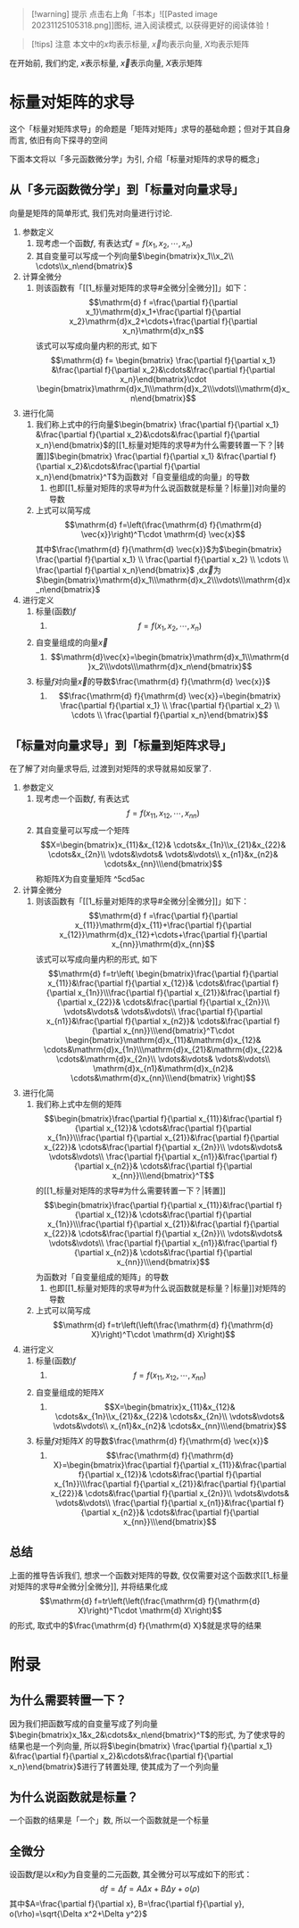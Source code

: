 
>[!warning] 提示
>点击右上角「书本」![[Pasted image 20231125105318.png]]图标, 进入阅读模式, 以获得更好的阅读体验！

>[!tips] 注意
>本文中的$x$均表示标量, $\vec{x}$均表示向量, $X$均表示矩阵

在开始前, 我们约定, $x$表示标量, $\vec{x}$表示向量, $X$表示矩阵

# 标量对矩阵的求导

这个「标量对矩阵求导」的命题是「矩阵对矩阵」求导的基础命题；但对于其自身而言, 依旧有向下探寻的空间

下面本文将以「多元函数微分学」为引, 介绍「标量对矩阵的求导的概念」


## 从「多元函数微分学」到「标量对向量求导」

向量是矩阵的简单形式, 我们先对向量进行讨论.

1. 参数定义
	1. 现考虑一个函数$f$, 有表达式$f=f(x_1,x_2,\cdots, x_n)$
	2. 其自变量可以写成一个列向量$\begin{bmatrix}x_1\\x_2\\ \cdots\\x_n\end{bmatrix}$
2. 计算全微分
	1. 则该函数有「[[1_标量对矩阵的求导#全微分|全微分]]」如下： $$\mathrm{d} f =\frac{\partial f}{\partial x_1}\mathrm{d}x_1+\frac{\partial f}{\partial x_2}\mathrm{d}x_2+\cdots+\frac{\partial f}{\partial x_n}\mathrm{d}x_n$$该式可以写成向量内积的形式, 如下$$\mathrm{d} f= \begin{bmatrix}   \frac{\partial f}{\partial x_1} &\frac{\partial f}{\partial x_2}&\cdots&\frac{\partial f}{\partial x_n}\end{bmatrix}\cdot \begin{bmatrix}\mathrm{d}x_1\\\mathrm{d}x_2\\\vdots\\\mathrm{d}x_n\end{bmatrix}$$
3. 进行化简
	1. 我们称上式中的行向量$\begin{bmatrix}   \frac{\partial f}{\partial x_1} &\frac{\partial f}{\partial x_2}&\cdots&\frac{\partial f}{\partial x_n}\end{bmatrix}$的[[1_标量对矩阵的求导#为什么需要转置一下？|转置]]$\begin{bmatrix}   \frac{\partial f}{\partial x_1} &\frac{\partial f}{\partial x_2}&\cdots&\frac{\partial f}{\partial x_n}\end{bmatrix}^T$为函数对「自变量组成的向量」的导数
		1. 也即[[1_标量对矩阵的求导#为什么说函数就是标量？|标量]]对向量的导数
	2. 上式可以简写成$$\mathrm{d} f=\left(\frac{\mathrm{d} f}{\mathrm{d} \vec{x}}\right)^T\cdot \mathrm{d} \vec{x}$$其中$\frac{\mathrm{d} f}{\mathrm{d} \vec{x}}$为$\begin{bmatrix}   \frac{\partial f}{\partial x_1} \\ \frac{\partial f}{\partial x_2} \\ \cdots \\ \frac{\partial f}{\partial x_n}\end{bmatrix}$ ,$\mathrm{d}\vec{x}$为$\begin{bmatrix}\mathrm{d}x_1\\\mathrm{d}x_2\\\vdots\\\mathrm{d}x_n\end{bmatrix}$ 
4. 进行定义
	1. 标量(函数)$f$
		1. $$f=f(x_1,x_2,\cdots, x_n)$$
	2. 自变量组成的向量$\vec{x}$
		1. $$\mathrm{d}\vec{x}=\begin{bmatrix}\mathrm{d}x_1\\\mathrm{d}x_2\\\vdots\\\mathrm{d}x_n\end{bmatrix}$$
	3. 标量$f$对向量$\vec{x}$的导数$\frac{\mathrm{d} f}{\mathrm{d} \vec{x}}$
		1. $$\frac{\mathrm{d} f}{\mathrm{d} \vec{x}}=\begin{bmatrix}   \frac{\partial f}{\partial x_1} \\ \frac{\partial f}{\partial x_2} \\ \cdots \\ \frac{\partial f}{\partial x_n}\end{bmatrix}$$


## 「标量对向量求导」到「标量到矩阵求导」

在了解了对向量求导后, 过渡到对矩阵的求导就易如反掌了.

1. 参数定义
	1. 现考虑一个函数$f$, 有表达式$$f=f(x_{11},x_{12},\cdots, x_{nn})$$
	2. 其自变量可以写成一个矩阵$$X=\begin{bmatrix}x_{11}&x_{12}& \cdots&x_{1n}\\x_{21}&x_{22}& \cdots&x_{2n}\\ \vdots&\vdots& \vdots&\vdots\\ x_{n1}&x_{n2}& \cdots&x_{nn}\\\end{bmatrix}$$称矩阵$X$为自变量矩阵 ^5cd5ac
2. 计算全微分
	1. 则该函数有「[[1_标量对矩阵的求导#全微分|全微分]]」如下： $$\mathrm{d} f =\frac{\partial f}{\partial x_{11}}\mathrm{d}x_{11}+\frac{\partial f}{\partial x_{12}}\mathrm{d}x_{12}+\cdots+\frac{\partial f}{\partial x_{nn}}\mathrm{d}x_{nn}$$该式可以写成向量内积的形式, 如下$$\mathrm{d} f=tr\left( \begin{bmatrix}\frac{\partial f}{\partial x_{11}}&\frac{\partial f}{\partial x_{12}}& \cdots&\frac{\partial f}{\partial x_{1n}}\\\frac{\partial f}{\partial x_{21}}&\frac{\partial f}{\partial x_{22}}& \cdots&\frac{\partial f}{\partial x_{2n}}\\ \vdots&\vdots& \vdots&\vdots\\ \frac{\partial f}{\partial x_{n1}}&\frac{\partial f}{\partial x_{n2}}& \cdots&\frac{\partial f}{\partial x_{nn}}\\\end{bmatrix}^T\cdot \begin{bmatrix}\mathrm{d}x_{11}&\mathrm{d}x_{12}& \cdots&\mathrm{d}x_{1n}\\\mathrm{d}x_{21}&\mathrm{d}x_{22}& \cdots&\mathrm{d}x_{2n}\\ \vdots&\vdots& \vdots&\vdots\\ \mathrm{d}x_{n1}&\mathrm{d}x_{n2}& \cdots&\mathrm{d}x_{nn}\\\end{bmatrix} \right)$$  
3. 进行化简
	1. 我们称上式中左侧的矩阵$$\begin{bmatrix}\frac{\partial f}{\partial x_{11}}&\frac{\partial f}{\partial x_{12}}& \cdots&\frac{\partial f}{\partial x_{1n}}\\\frac{\partial f}{\partial x_{21}}&\frac{\partial f}{\partial x_{22}}& \cdots&\frac{\partial f}{\partial x_{2n}}\\ \vdots&\vdots& \vdots&\vdots\\ \frac{\partial f}{\partial x_{n1}}&\frac{\partial f}{\partial x_{n2}}& \cdots&\frac{\partial f}{\partial x_{nn}}\\\end{bmatrix}^T$$的[[1_标量对矩阵的求导#为什么需要转置一下？|转置]]$$\begin{bmatrix}\frac{\partial f}{\partial x_{11}}&\frac{\partial f}{\partial x_{12}}& \cdots&\frac{\partial f}{\partial x_{1n}}\\\frac{\partial f}{\partial x_{21}}&\frac{\partial f}{\partial x_{22}}& \cdots&\frac{\partial f}{\partial x_{2n}}\\ \vdots&\vdots& \vdots&\vdots\\ \frac{\partial f}{\partial x_{n1}}&\frac{\partial f}{\partial x_{n2}}& \cdots&\frac{\partial f}{\partial x_{nn}}\\\end{bmatrix}$$为函数对「自变量组成的矩阵」的导数
		1. 也即[[1_标量对矩阵的求导#为什么说函数就是标量？|标量]]对矩阵的导数
	2. 上式可以简写成$$\mathrm{d} f=tr\left(\left(\frac{\mathrm{d} f}{\mathrm{d} X}\right)^T\cdot \mathrm{d} X\right)$$
4. 进行定义
	1. 标量(函数)$f$
		1. $$f=f(x_{11},x_{12},\cdots, x_{nn})$$
	2. 自变量组成的矩阵$X$ 
		1. $$X=\begin{bmatrix}x_{11}&x_{12}& \cdots&x_{1n}\\x_{21}&x_{22}& \cdots&x_{2n}\\ \vdots&\vdots& \vdots&\vdots\\ x_{n1}&x_{n2}& \cdots&x_{nn}\\\end{bmatrix}$$
	3. 标量$f$对矩阵$X$ 的导数$\frac{\mathrm{d} f}{\mathrm{d} \vec{x}}$
		1. $$\frac{\mathrm{d} f}{\mathrm{d} X}=\begin{bmatrix}\frac{\partial f}{\partial x_{11}}&\frac{\partial f}{\partial x_{12}}& \cdots&\frac{\partial f}{\partial x_{1n}}\\\frac{\partial f}{\partial x_{21}}&\frac{\partial f}{\partial x_{22}}& \cdots&\frac{\partial f}{\partial x_{2n}}\\ \vdots&\vdots& \vdots&\vdots\\ \frac{\partial f}{\partial x_{n1}}&\frac{\partial f}{\partial x_{n2}}& \cdots&\frac{\partial f}{\partial x_{nn}}\\\end{bmatrix}$$ 

## 总结

上面的推导告诉我们, 想求一个函数对矩阵的导数, 仅仅需要对这个函数求[[1_标量对矩阵的求导#全微分|全微分]], 并将结果化成$$\mathrm{d} f=tr\left(\left(\frac{\mathrm{d} f}{\mathrm{d} X}\right)^T\cdot \mathrm{d} X\right)$$的形式, 取式中的$\frac{\mathrm{d} f}{\mathrm{d} X}$就是求导的结果


# 附录

## 为什么需要转置一下？

因为我们把函数写成的自变量写成了列向量$\begin{bmatrix}x_1&x_2&\cdots&x_n\end{bmatrix}^T$的形式, 为了使求导的结果也是一个列向量, 所以将$\begin{bmatrix}   \frac{\partial f}{\partial x_1} &\frac{\partial f}{\partial x_2}&\cdots&\frac{\partial f}{\partial x_n}\end{bmatrix}$进行了转置处理, 使其成为了一个列向量

## 为什么说函数就是标量？

一个函数的结果是「一个」数, 所以一个函数就是一个标量
 
## 全微分

设函数$f$是以$x$和$y$为自变量的二元函数, 其全微分可以写成如下的形式：$$\mathrm{d}f=\displaystyle \Delta f=A\Delta x+B\Delta y+o(\rho )$$其中$A=\frac{\partial f}{\partial x}, B=\frac{\partial f}{\partial y}, o(\rho)=\sqrt{\Delta x^2+\Delta y^2}$ 